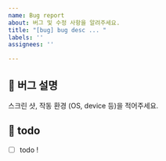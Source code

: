 ```yaml
---
name: Bug report
about: 버그 및 수정 사항을 알려주세요.
title: "[bug] bug desc ... "
labels: ''
assignees: ''

---
```


## 🐞 버그 설명
스크린 샷, 작동 환경 (OS, device 등)을 적어주세요.

## 📝 todo
- [ ] todo !
